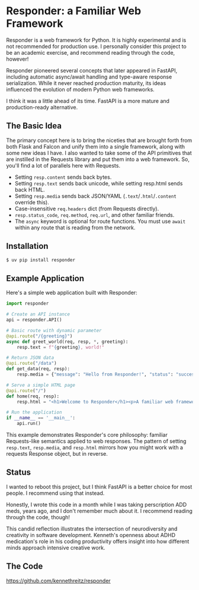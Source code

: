 # Responder: a Familiar Web Framework

Responder is a web framework for Python. It is highly experimental and is not recommended for production use. I
personally consider this project to be an academic exercise, and recommend reading through the code, however!

<span class="sidenote">Responder pioneered several concepts that later appeared in FastAPI, including automatic async/await handling and type-aware response serialization. While it never reached production maturity, its ideas influenced the evolution of modern Python web frameworks.</span>

I think it was a little ahead of its time. FastAPI is a more mature and production-ready alternative.

## The Basic Idea

The primary concept here is to bring the niceties that are brought forth from both Flask and Falcon and unify them into a single framework, along with some new ideas I have. I also wanted to take some of the API primitives that are instilled in the Requests library and put them into a web framework. So, you'll find a lot of parallels here with Requests.

- Setting `resp.content` sends back bytes.
- Setting `resp.text` sends back unicode, while setting resp.html sends back HTML.
- Setting `resp.media` sends back JSON/YAML (`.text`/`.html`/`.content` override this).
- Case-insensitive `req.headers` dict (from Requests directly).
- `resp.status_code`, `req.method`, `req.url`, and other familiar friends.
- The `async` keyword is optional for route functions. You must use `await` within any route that is reading from the network.

## Installation

```bash
$ uv pip install responder
```

## Example Application

Here's a simple web application built with Responder:

```python
import responder

# Create an API instance
api = responder.API()

# Basic route with dynamic parameter
@api.route("/{greeting}")
async def greet_world(req, resp, *, greeting):
    resp.text = f"{greeting}, world!"

# Return JSON data
@api.route("/data")
def get_data(req, resp):
    resp.media = {"message": "Hello from Responder!", "status": "success"}

# Serve a simple HTML page
@api.route("/")
def home(req, resp):
    resp.html = "<h1>Welcome to Responder</h1><p>A familiar web framework for Python.</p>"

# Run the application
if __name__ == '__main__':
    api.run()
```

<span class="sidenote">This example demonstrates Responder's core philosophy: familiar Requests-like semantics applied to web responses. The pattern of setting `resp.text`, `resp.media`, and `resp.html` mirrors how you might work with a requests Response object, but in reverse.</span>

## Status

I wanted to reboot this project, but I think FastAPI is a better choice for most people. I recommend using that instead.

Honestly, I wrote this code in a month while I was taking perscription ADD meds, years ago, and I don't remember much about it. I recommend reading through the code, though!

<span class="sidenote">This candid reflection illustrates the intersection of neurodiversity and creativity in software development. Kenneth's openness about ADHD medication's role in his coding productivity offers insight into how different minds approach intensive creative work.</span>

## The Code

https://github.com/kennethreitz/responder
